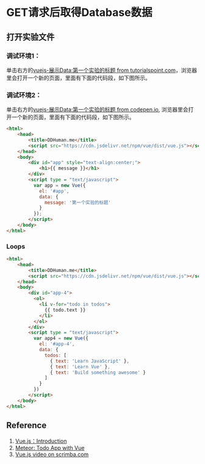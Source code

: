# GET请求后取得Database数据

## 打开实验文件

### 调试环境1：
单击右方的[vuejs-展示Data:第一个实验的标题 from tutorialspoint.com](http://tpcg.io/L9HHqh74)，浏览器里会打开一个新的页面，里面有下面的代码段，如下图所示。

### 调试环境2：
单击右方的[vuejs-展示Data:第一个实验的标题 from codepen.io](https://codepen.io/quanbinn/pen/mdEKyRa), 浏览器里会打开一个新的页面，里面有下面的代码段，如下图所示。

```html
<html>
    <head>
        <title>DDHuman.me</title>
        <script src="https://cdn.jsdelivr.net/npm/vue/dist/vue.js"></script>
    </head>
    <body>        
        <div id="app" style="text-align:center;">
            <h1>{{ message }}</h1>
        </div>        
        <script type = "text/javascript">
          var app = new Vue({ 
            el: '#app',
            data: {
              message: '第一个实验的标题'
            }
          });
        </script>
    </body>
</html>
```

### Loops

```html
<html>
    <head>
        <title>DDHuman.me</title>
        <script src="https://cdn.jsdelivr.net/npm/vue/dist/vue.js"></script>
    </head>
    <body>        
        <div id="app-4">
          <ol>
            <li v-for="todo in todos">
              {{ todo.text }}
            </li>
          </ol>
        </div>    
        <script type = "text/javascript">
          var app4 = new Vue({
            el: '#app-4',
            data: {
              todos: [
                { text: 'Learn JavaScript' },
                { text: 'Learn Vue' },
                { text: 'Build something awesome' }
              ]
            }
          })
        </script>
    </body>
</html>
```

## 

## Reference

1. [Vue.js：Introduction](https://vuejs.org/v2/guide/)
2. [Meteor: Todo App with Vue](https://www.meteor.com/tutorials/vue/components)
3. [Vue.js video on scrimba.com](https://scrimba.com/scrim/cQ3QVcr?pl=pXKqta)




